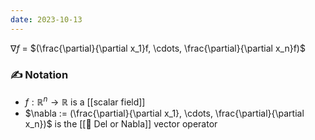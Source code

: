 ```yaml
---
date: 2023-10-13
---
```

$\nabla f$ = $(\frac{\partial}{\partial x_1}f, \cdots, \frac{\partial}{\partial x_n}f)$ 
### ✍️ Notation
- $f: \mathbb{R}^n \rightarrow \mathbb{R}$ is a [[scalar field]]
- $\nabla := (\frac{\partial}{\partial x_1}, \cdots, \frac{\partial}{\partial x_n})$ is the [[📘 Del or Nabla]] vector operator